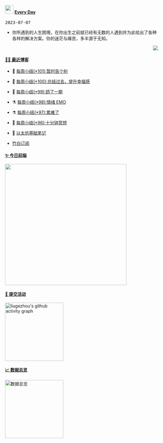 <!--Start-->
 <h4> <img src="https://emojis.slackmojis.com/emojis/images/1621024394/39092/cat-roll.gif?1621024394" width="28" /> <a href="https://github.com/liugezhou/liugezhou/blob/master/quotations.md"> Every Day</a></h4>

<kbd>2023-07-07</kbd>

- 你所遇到的人生困境，在你出生之前就已经有无数的人遇到并为此给出了各种各样的解决方案。你的迷茫与痛苦，多半源于无知。  

<p align="right">
<img src="https://visitor-badge.glitch.me/badge?page_id=liugezhou.liugezhou" />
</p>
<!--End-->

#### [ 🧑‍💻 最近博客](https://blog.liugezhou.online)
<!-- 
<img align='right' src="https://wiki.eryajf.net/img/dengxia.gif" width="330" /> -->

<!-- BLOG-POST-LIST:START -->
- 🦆 [每周小结&lpar;*101&rpar;:暂时告个别](https://blog.liugezhou.online/202314-No101/) 

- 🧰 [每周小结&lpar;*100&rpar;:总结过去，提升幸福感](https://blog.liugezhou.online/202313-No100/) 

- 🤩 [每周小结&lpar;*99&rpar;:鸽了一期](https://blog.liugezhou.online/202310-No99/) 

- ⚗️ [每周小结&lpar;*98&rpar;:情绪 EMO](https://blog.liugezhou.online/202309-No98/) 

- ⚗️ [每周小结&lpar;*97&rpar;:累瘫了](https://blog.liugezhou.online/202308-No97/) 

- 🌊 [每周小结&lpar;*96&rpar;:十分钟冥想](https://blog.liugezhou.online/202307-No96/) 

- 🧰 [以太坊基础笔记](https://blog.liugezhou.online/034-ethereum/) 
<!-- BLOG-POST-LIST:END -->
- [竹白订阅](https://zhouzhou.zhubai.love)

#### [ ✨ 今日前端](https://day.liugezhou.online)
<image src="https://cdn.staticaly.com/gh/liugezhou/image@master/day/today.png" height="400px"/>

#### [ 🧐 提交活动]()
  <img alt="liugezhou's github activity graph" src="https://github-readme-activity-graph.cyclic.app/graph?username=liugezhou&bg_color=040109&color=3b9767&line=4c9e86&point=57d016&area=true&hide_border=true)](https://github.com/ashutosh00710/github-readme-activity-graph" height="192px" />

#### [ 📈 数据总览]()
<a href="https://github.com/liugezhou" target="_blank">
  <img alt="数据总览" src="https://denvercoder1-github-readme-stats.vercel.app/api/?username=liugezhou&show_icons=true&count_private=true&theme=react&hide_border=true&bg_color=1F222E&title_color=F85D7F&icon_color=F8D866" height="192px" />
</a>



























































